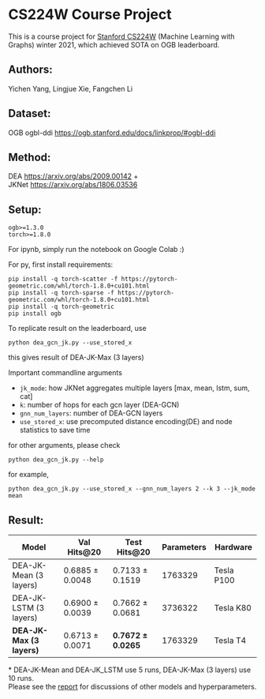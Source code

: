 # CS224W Course Project  
This is a course project for [Stanford CS224W](http://web.stanford.edu/class/cs224w/) (Machine Learning with Graphs) winter 2021, which achieved SOTA on OGB leaderboard.  
## Authors: 
Yichen Yang, Lingjue Xie, Fangchen Li  

## Dataset:  
OGB ogbl-ddi https://ogb.stanford.edu/docs/linkprop/#ogbl-ddi  

## Method:   
DEA https://arxiv.org/abs/2009.00142 +   
JKNet https://arxiv.org/abs/1806.03536  

## Setup: 
```
ogb>=1.3.0
torch>=1.8.0
```
For ipynb, simply run the notebook on Google Colab :)  
  
For py,
first install requirements:
```
pip install -q torch-scatter -f https://pytorch-geometric.com/whl/torch-1.8.0+cu101.html
pip install -q torch-sparse -f https://pytorch-geometric.com/whl/torch-1.8.0+cu101.html
pip install -q torch-geometric
pip install ogb
```

To replicate result on the leaderboard, use
```
python dea_gcn_jk.py --use_stored_x
```
this gives result of DEA-JK-Max (3 layers)  

Important commandline arguments
- `jk_mode`: how JKNet aggregates multiple layers [max, mean, lstm, sum, cat]
- `k`: number of hops for each gcn layer (DEA-GCN)
- `gnn_num_layers`: number of DEA-GCN layers
- `use_stored_x`: use precomputed distance encoding(DE) and node statistics to save time

for other arguments, please check
```
python dea_gcn_jk.py --help
```

for example,
```
python dea_gcn_jk.py --use_stored_x --gnn_num_layers 2 --k 3 --jk_mode mean
```

## Result:   

| Model       | Val Hits@20     | Test Hits@20    | Parameters | Hardware   |
| ------------|-----------------| ----------------|------------|------------|
| DEA-JK-Mean (3 layers) | 0.6885 ± 0.0048 | 0.7133 ± 0.1519 | 1763329    | Tesla P100 |
| DEA-JK-LSTM (3 layers) | 0.6900 ± 0.0039 | 0.7662 ± 0.0681 | 3736322    | Tesla K80  |
| **DEA-JK-Max  (3 layers)** | 0.6713 ± 0.0071 | **0.7672 ± 0.0265** | 1763329    | Tesla T4   |

\* DEA-JK-Mean and DEA-JK_LSTM use 5 runs, DEA-JK-Max (3 layers) use 10 runs.  
Please see the [report](https://github.com/JeffJeffy/CS224W-OGB-DEA-JK/blob/main/CS224w_final_report.pdf) for discussions of other models and hyperparameters.   

 
